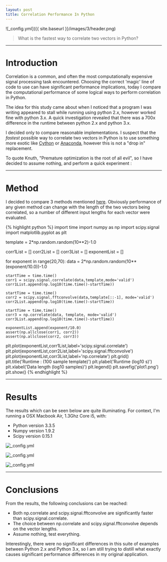 ```yaml
---
layout: post
title: Correlation Performance In Python
---
```


![_config.yml]({{ site.baseurl }}/images/3/header.png)

> What is the fastest way to correlate two vectors in Python?

---
Introduction
===============
Correlation is a common, and often the most computationally expensive signal processing task encountered. Choosing the correct 'magic' line of code to use can have significant performance implications, today I compare the computational performance of some logical ways to perform correlation in Python.

The idea for this study came about when I noticed that a program I was writing appeared to stall while running using python 2.x, however worked fine with python 3.x. A quick investigation revealed that there was a 700x difference in the runtime between python 2.x and python 3.x. 

I decided only to compare reasonable implementations. I suspect that the *fastest* possible way to correlate two vectors in Python is to use something more exotic like [Cython](http://cython.org/) or [Anaconda](https://store.continuum.io/cshop/accelerate/), however this is not a "drop in" replacement. 

To quote Knuth, "Premature optimization is the root of all evil", so I have decided to assume nothing, and perform a quick experiment : 

---
Method
===============

I decided to compare 3 methods mentioned [here](http://stackoverflow.com/questions/12323959/fast-cross-correlation-method-in-python). Obviously performance of any given method can change with the length of the two vectors being correlated, so a number of different input lengths for each vector were evaluated. 

{% highlight python %}
import time
import numpy as np
import scipy.signal
import matplotlib.pyplot as plt

template = 2*np.random.random(10**2)-1.0

corr1List = []
corr2List = []
corr3List = []
exponentList = []

for exponent in range(20,70):
	data = 2*np.random.random(10**(exponent/10.0))-1.0
	
	startTime = time.time()
	corr1 = scipy.signal.correlate(data,template,mode='valid')
	corr1List.append(np.log10(time.time()-startTime))

	startTime = time.time()
	corr2 = scipy.signal.fftconvolve(data,template[::-1], mode='valid') 
	corr2List.append(np.log10(time.time()-startTime))
	
	startTime = time.time()
	corr3 = np.correlate(data, template, mode='valid')
	corr3List.append(np.log10(time.time()-startTime))
	
	exponentList.append(exponent/10.0)
	assert(np.allclose(corr1, corr2))
	assert(np.allclose(corr2, corr3))

plt.plot(exponentList,corr1List,label='scipy.signal.correlate')
plt.plot(exponentList,corr2List,label='scipy.signal.fftconvolve')
plt.plot(exponentList,corr3List,label='np.correlate')
plt.grid()
plt.title('Runtime : (100 sample template)')
plt.ylabel('Runtime (log10 s)')
plt.xlabel('Data length (log10 samples)')
plt.legend()
plt.savefig('plot1.png')
plt.show()
{% endhighlight %}

---
Results
===============
The results which can be seen below are quite illuminating. For context, I'm running a OSX Macbook Air, 1.3Ghz Core i5, with:

* Python version 3.3.5
* Numpy version 1.9.2
* Scipy version 0.15.1

![_config.yml]({{site.baseurl}}/images/12/plot1.png)

![_config.yml]({{site.baseurl}}/images/12/plot2.png)

![_config.yml]({{site.baseurl}}/images/12/plot3.png)

---
Conclusions
===============

From the results, the following conclusions can be reached:

* Both np.correlate and scipy.signal.fftconvolve are significantly faster than scipy.signal.correlate.
* The choice between np.correlate and scipy.signal.fftconvolve depends on the vector lengths. 
* Assume nothing, test everything. 

Interestingly, there were no significant differences in this suite of examples between Python 2.x and Python 3.x, so I am still trying to distill what exactly causes significant performance differences in my original application. 



